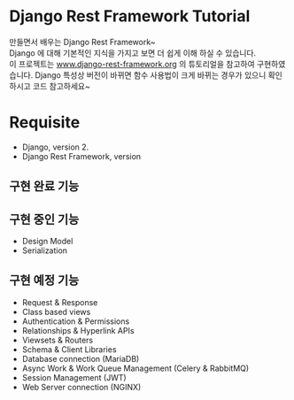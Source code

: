 # Django Rest Framework Tutorial

만들면서 배우는 Django Rest Framework~<br>
Django 에 대해 기본적인 지식을 가지고 보면 더 쉽게 이해 하실 수 있습니다.<br>
이 프로젝트는 www.django-rest-framework.org 의 튜토리얼을 참고하여 구현하였습니다. Django 특성상 버전이 바뀌면 함수 사용법이 크게 바뀌는 경우가 있으니 확인하시고 코드 참고하세요~

# Requisite
* Django, version 2.
* Django Rest Framework, version

## 구현 완료 기능

## 구현 중인 기능
* Design Model
* Serialization

## 구현 예정 기능
* Request & Response
* Class based views
* Authentication & Permissions
* Relationships & Hyperlink APIs
* Viewsets & Routers
* Schema & Client Libraries
* Database connection (MariaDB)
* Async Work & Work Queue Management (Celery & RabbitMQ)
* Session Management (JWT)
* Web Server connection (NGINX)